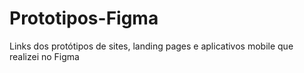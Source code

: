 # Prototipos-Figma
Links dos protótipos de sites, landing pages e aplicativos mobile que realizei no Figma
